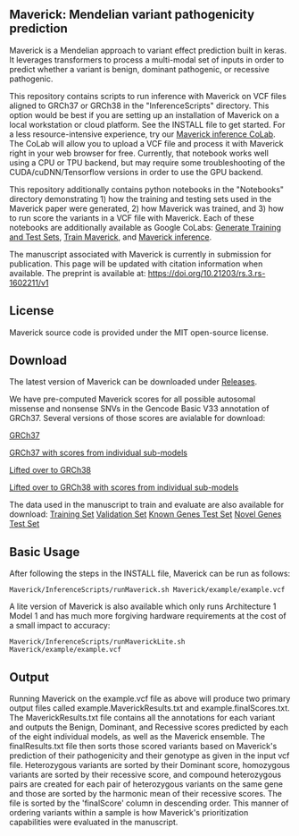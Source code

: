 ## Maverick: Mendelian variant pathogenicity prediction

Maverick is a Mendelian approach to variant effect prediction built in keras. It leverages transformers to process a multi-modal set of inputs in order to predict whether a variant is benign, dominant pathogenic, or recessive pathogenic. 

This repository contains scripts to run inference with Maverick on VCF files aligned to GRCh37 or GRCh38 in the "InferenceScripts" directory. This option would be best if you are setting up an installation of Maverick on a local workstation or cloud platform. See the INSTALL file to get started. For a less resource-intensive experience, try our [Maverick inference CoLab](https://colab.research.google.com/drive/1JyifjHLEWQesKzuCpDFZJoXNKJhg-4z8?usp=sharing). The CoLab will allow you to upload a VCF file and process it with Maverick right in your web browser for free. Currently, that notebook works well using a CPU or TPU backend, but may require some troubleshooting of the CUDA/cuDNN/Tensorflow versions in order to use the GPU backend.

This repository additionally contains python notebooks in the "Notebooks" directory demonstrating 1) how the training and testing sets used in the Maverick paper were generated, 2) how Maverick was trained, and 3) how to run score the variants in a VCF file with Maverick. Each of these notebooks are additionally available as Google CoLabs: [Generate Training and Test Sets](https://colab.research.google.com/drive/15FbOCsJ00j894PUBYdeCRDYpLMct8Wvv?usp=sharing), [Train Maverick](https://colab.research.google.com/drive/1bEjmt91epid9u_HqUfq5kor1uFg7OJ1z?usp=sharing), and [Maverick inference](https://colab.research.google.com/drive/1JyifjHLEWQesKzuCpDFZJoXNKJhg-4z8?usp=sharing).

The manuscript associated with Maverick is currently in submission for publication. This page will be updated with citation information when available. The preprint is available at: <https://doi.org/10.21203/rs.3.rs-1602211/v1>

## License

Maverick source code is provided under the MIT open-source license. 

## Download

The latest version of Maverick can be downloaded under [Releases](https://github.com/ZuchnerLab/Maverick/releases/).

We have pre-computed Maverick scores for all possible autosomal missense and nonsense SNVs in the Gencode Basic V33 annotation of GRCh37. Several versions of those scores are avialable for download: 

[GRCh37](https://zuchnerlab.s3.amazonaws.com/VariantPathogenicity/MaverickResults_allSNVs_GRCh37.txt.gz)

[GRCh37 with scores from individual sub-models](https://zuchnerlab.s3.amazonaws.com/VariantPathogenicity/MaverickResults_allSNVs_GRCh37_withIndividualModelScores.txt.gz)

[Lifted over to GRCh38](https://zuchnerlab.s3.amazonaws.com/VariantPathogenicity/MaverickResults_allSNVs_GRCh38LiftOver.txt.gz)

[Lifted over to GRCh38 with scores from individual sub-models](https://zuchnerlab.s3.amazonaws.com/VariantPathogenicity/MaverickResults_allSNVs_GRCh38LiftOver_withIndividualModelScores.txt.gz)

The data used in the manuscript to train and evaluate are also available for download:
[Training Set](https://zuchnerlab.s3.amazonaws.com/VariantPathogenicity/Maverick_trainingSet.txt.gz)
[Validation Set](https://zuchnerlab.s3.amazonaws.com/VariantPathogenicity/Maverick_validationSet.txt.gz)
[Known Genes Test Set](https://zuchnerlab.s3.amazonaws.com/VariantPathogenicity/Maverick_knownGenesSet.txt.gz)
[Novel Genes Test Set](https://zuchnerlab.s3.amazonaws.com/VariantPathogenicity/Maverick_novelGenesSet.txt.gz)


## Basic Usage

After following the steps in the INSTALL file, Maverick can be run as follows:
```
Maverick/InferenceScripts/runMaverick.sh Maverick/example/example.vcf
```

A lite version of Maverick is also available which only runs Architecture 1 Model 1 and has much more forgiving hardware requirements at the cost of a small impact to accuracy:
```
Maverick/InferenceScripts/runMaverickLite.sh Maverick/example/example.vcf
```

## Output

Running Maverick on the example.vcf file as above will produce two primary output files called example.MaverickResults.txt and example.finalScores.txt. The MaverickResults.txt file contains all the annotations for each variant and outputs the Benign, Dominant, and Recessive scores predicted by each of the eight individual models, as well as the Maverick ensemble. The finalResults.txt file then sorts those scored variants based on Maverick's prediction of their pathogenicity and their genotype as given in the input vcf file. Heterozygous variants are sorted by their Dominant score, homozygous variants are sorted by their recessive score, and compound heterozygous pairs are created for each pair of heterozygous variants on the same gene and those are sorted by the harmonic mean of their recessive scores. The file is sorted by the 'finalScore' column in descending order. This manner of ordering variants within a sample is how Maverick's prioritization capabilities were evaluated in the manuscript. 
